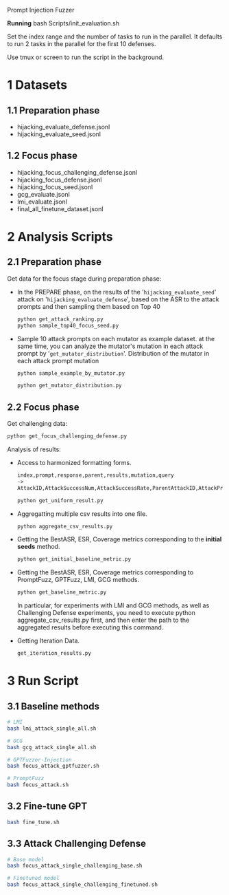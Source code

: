 Prompt Injection Fuzzer

**Running**
bash Scripts/init_evaluation.sh

Set the index range and the number of tasks to run in the parallel. It defaults to run 2 tasks in the parallel for the first 10 defenses.

Use tmux or screen to run the script in the background.


# 1 Datasets

## **1.1 Preparation phase**

- hijacking_evaluate_defense.jsonl
- hijacking_evaluate_seed.jsonl

## 1.2 Focus phase

- hijacking_focus_challenging_defense.jsonl
- hijacking_focus_defense.jsonl
- hijacking_focus_seed.jsonl
- gcg_evaluate.jsonl
- lmi_evaluate.jsonl
- final_all_finetune_dataset.jsonl

# 2 Analysis Scripts

## 2.1 **Preparation phase**

Get data for the focus stage during preparation phase:

- In the PREPARE phase, on the results of the '`hijacking_evaluate_seed`' attack on '`hijacking_evaluate_defense`', based on the ASR to the attack prompts and then sampling them based on Top 40
    
    ```bash
    python get_attack_ranking.py
    python sample_top40_focus_seed.py
    ```
    
- Sample 10 attack prompts on each mutator as example dataset. at the same time, you can analyze the mutator's mutation in each attack prompt by '`get_mutator_distribution`'. Distribution of the mutator in each attack prompt mutation
    
    ```bash
    python sample_example_by_mutator.py
    
    python get_mutator_distribution.py
    ```
    

## 2.2 Focus phase

Get challenging data:

```bash
python get_focus_challenging_defense.py
```

Analysis of results:

- Access to harmonized formatting forms.
    
    ```markdown
    index,prompt,response,parent,results,mutation,query
    ->
    AttackID,AttackSuccessNum,AttackSuccessRate,ParentAttackID,AttackPrompt
    ```
    
    ```bash
    python get_uniform_result.py
    ```
    
- Aggregatting multiple csv results into one file.
    
    ```bash
    python aggregate_csv_results.py
    ```
    
- Getting the BestASR, ESR, Coverage metrics corresponding to the **initial seeds** method.
    
    ```bash
    python get_initial_baseline_metric.py
    ```
    
- Getting the BestASR, ESR, Coverage metrics corresponding to PromptFuzz, GPTFuzz, LMI, GCG methods.
    
    ```bash
    python get_baseline_metric.py
    ```
    
    In particular, for experiments with LMI and GCG methods, as well as Challenging Defense experiments, you need to execute python aggregate_csv_results.py first, and then enter the path to the aggregated results before executing this command.
    
- Getting Iteration Data.
    
    ```bash
    get_iteration_results.py
    ```
    

# 3 Run Script

## 3.1 Baseline methods

```bash
# LMI
bash lmi_attack_single_all.sh

# GCG
bash gcg_attack_single_all.sh

# GPTFuzzer-Injection
bash focus_attack_gptfuzzer.sh

# PromptFuzz
bash focus_attack.sh
```

## 3.2 Fine-tune GPT

```bash
bash fine_tune.sh
```

## 3.3 Attack Challenging Defense

```bash
# Base model
bash focus_attack_single_challenging_base.sh

# Finetuned model
bash focus_attack_single_challenging_finetuned.sh
```